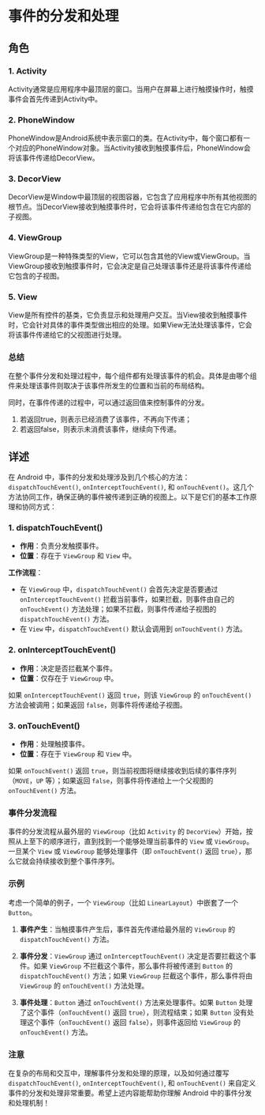 # 事件的分发和处理

## 角色

### 1. Activity
Activity通常是应用程序中最顶层的窗口。当用户在屏幕上进行触摸操作时，触摸事件会首先传递到Activity中。

### 2. PhoneWindow
PhoneWindow是Android系统中表示窗口的类。在Activity中，每个窗口都有一个对应的PhoneWindow对象。当Activity接收到触摸事件后，PhoneWindow会将该事件传递给DecorView。

### 3. DecorView
DecorView是Window中最顶层的视图容器，它包含了应用程序中所有其他视图的根节点。当DecorView接收到触摸事件时，它会将该事件传递给包含在它内部的子视图。

### 4. ViewGroup
ViewGroup是一种特殊类型的View，它可以包含其他的View或ViewGroup。当ViewGroup接收到触摸事件时，它会决定是自己处理该事件还是将该事件传递给它包含的子视图。

### 5. View
View是所有控件的基类，它负责显示和处理用户交互。当View接收到触摸事件时，它会针对具体的事件类型做出相应的处理。如果View无法处理该事件，它会将该事件传递给它的父视图进行处理。

### 总结
在整个事件分发和处理过程中，每个组件都有处理该事件的机会。具体是由哪个组件来处理该事件则取决于该事件所发生的位置和当前的布局结构。

同时，在事件传递的过程中，可以通过返回值来控制事件的分发。
1. 若返回true，则表示已经消费了该事件，不再向下传递；
2. 若返回false，则表示未消费该事件，继续向下传递。

## 详述

在 Android 中，事件的分发和处理涉及到几个核心的方法：`dispatchTouchEvent()`, `onInterceptTouchEvent()`, 和 `onTouchEvent()`。这几个方法协同工作，确保正确的事件被传递到正确的视图上。以下是它们的基本工作原理和协同方式：

### 1. dispatchTouchEvent()

- **作用**：负责分发触摸事件。
- **位置**：存在于 `ViewGroup` 和 `View` 中。
  
**工作流程**：
- 在 `ViewGroup` 中，`dispatchTouchEvent()` 会首先决定是否要通过 `onInterceptTouchEvent()` 拦截当前事件，如果拦截，则事件由自己的 `onTouchEvent()` 方法处理；如果不拦截，则事件传递给子视图的 `dispatchTouchEvent()` 方法。
- 在 `View` 中，`dispatchTouchEvent()` 默认会调用到 `onTouchEvent()` 方法。

### 2. onInterceptTouchEvent()

- **作用**：决定是否拦截某个事件。
- **位置**：仅存在于 `ViewGroup` 中。
  
如果 `onInterceptTouchEvent()` 返回 `true`，则该 `ViewGroup` 的 `onTouchEvent()` 方法会被调用；如果返回 `false`，则事件将传递给子视图。

### 3. onTouchEvent()

- **作用**：处理触摸事件。
- **位置**：存在于 `ViewGroup` 和 `View` 中。
  
如果 `onTouchEvent()` 返回 `true`，则当前视图将继续接收到后续的事件序列（`MOVE`，`UP` 等）；如果返回 `false`，则事件将传递给上一个父视图的 `onTouchEvent()` 方法。

### 事件分发流程

事件的分发流程从最外层的 `ViewGroup`（比如 `Activity` 的 `DecorView`）开始，按照从上至下的顺序进行，直到找到一个能够处理当前事件的 `View` 或 `ViewGroup`。一旦某个 `View` 或 `ViewGroup` 能够处理事件（即 `onTouchEvent()` 返回 `true`），那么它就会持续接收到整个事件序列。

### 示例

考虑一个简单的例子，一个 `ViewGroup`（比如 `LinearLayout`）中嵌套了一个 `Button`。

1. **事件产生**：当触摸事件产生后，事件首先传递给最外层的 `ViewGroup` 的 `dispatchTouchEvent()` 方法。

2. **事件分发**：`ViewGroup` 通过 `onInterceptTouchEvent()` 决定是否要拦截这个事件。如果 `ViewGroup` 不拦截这个事件，那么事件将被传递到 `Button` 的 `dispatchTouchEvent()` 方法；如果 `ViewGroup` 拦截这个事件，那么事件将由 `ViewGroup` 的 `onTouchEvent()` 方法处理。

3. **事件处理**：`Button` 通过 `onTouchEvent()` 方法来处理事件。如果 `Button` 处理了这个事件（`onTouchEvent()` 返回 `true`），则流程结束；如果 `Button` 没有处理这个事件（`onTouchEvent()` 返回 `false`），则事件返回给 `ViewGroup` 的 `onTouchEvent()` 方法。

### 注意

在复杂的布局和交互中，理解事件分发和处理的原理，以及如何通过覆写 `dispatchTouchEvent()`, `onInterceptTouchEvent()`, 和 `onTouchEvent()` 来自定义事件的分发和处理非常重要。希望上述内容能帮助你理解 Android 中的事件分发和处理机制！
